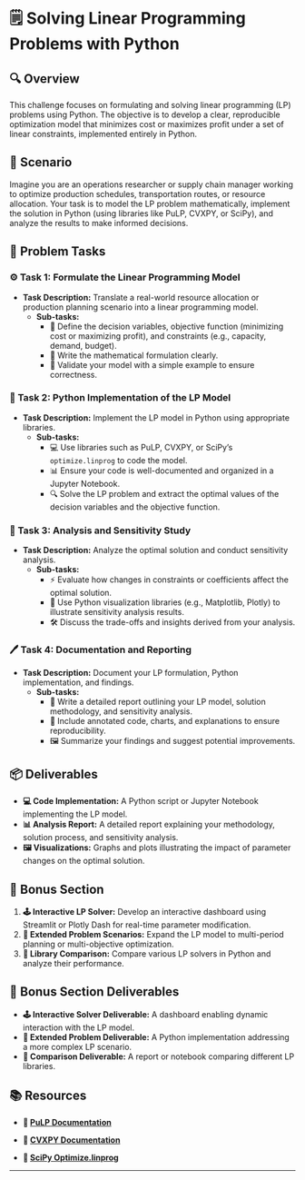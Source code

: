 # 🗒️ Solving Linear Programming Problems with Python

## 🔍 Overview
This challenge focuses on formulating and solving linear programming (LP) problems using Python. The objective is to develop a clear, reproducible optimization model that minimizes cost or maximizes profit under a set of linear constraints, implemented entirely in Python.

## 🚀 Scenario
Imagine you are an operations researcher or supply chain manager working to optimize production schedules, transportation routes, or resource allocation. Your task is to model the LP problem mathematically, implement the solution in Python (using libraries like PuLP, CVXPY, or SciPy), and analyze the results to make informed decisions.

## 📝 Problem Tasks

### ⚙️ Task 1: Formulate the Linear Programming Model
- **Task Description:** Translate a real-world resource allocation or production planning scenario into a linear programming model.
  - **Sub-tasks:**
    - 📐 Define the decision variables, objective function (minimizing cost or maximizing profit), and constraints (e.g., capacity, demand, budget).
    - 🧮 Write the mathematical formulation clearly.
    - 🔧 Validate your model with a simple example to ensure correctness.

### 🔬 Task 2: Python Implementation of the LP Model
- **Task Description:** Implement the LP model in Python using appropriate libraries.
  - **Sub-tasks:**
    - 💻 Use libraries such as PuLP, CVXPY, or SciPy’s `optimize.linprog` to code the model.
    - 📊 Ensure your code is well-documented and organized in a Jupyter Notebook.
    - 🔍 Solve the LP problem and extract the optimal values of the decision variables and the objective function.

### 🔧 Task 3: Analysis and Sensitivity Study
- **Task Description:** Analyze the optimal solution and conduct sensitivity analysis.
  - **Sub-tasks:**
    - ⚡ Evaluate how changes in constraints or coefficients affect the optimal solution.
    - 🔄 Use Python visualization libraries (e.g., Matplotlib, Plotly) to illustrate sensitivity analysis results.
    - 🛠️ Discuss the trade-offs and insights derived from your analysis.

### 🖊️ Task 4: Documentation and Reporting
- **Task Description:** Document your LP formulation, Python implementation, and findings.
  - **Sub-tasks:**
    - 📄 Write a detailed report outlining your LP model, solution methodology, and sensitivity analysis.
    - 📝 Include annotated code, charts, and explanations to ensure reproducibility.
    - 🖼️ Summarize your findings and suggest potential improvements.

## 📦 Deliverables
- **💻 Code Implementation:** A Python script or Jupyter Notebook implementing the LP model.
- **📊 Analysis Report:** A detailed report explaining your methodology, solution process, and sensitivity analysis.
- **🖼️ Visualizations:** Graphs and plots illustrating the impact of parameter changes on the optimal solution.

## 🎁 Bonus Section
1. **🕹️ Interactive LP Solver:** Develop an interactive dashboard using Streamlit or Plotly Dash for real-time parameter modification.
2. **🧮 Extended Problem Scenarios:** Expand the LP model to multi-period planning or multi-objective optimization.
3. **🔄 Library Comparison:** Compare various LP solvers in Python and analyze their performance.

## 🏅 Bonus Section Deliverables
- **🕹️ Interactive Solver Deliverable:** A dashboard enabling dynamic interaction with the LP model.
- **🧮 Extended Problem Deliverable:** A Python implementation addressing a more complex LP scenario.
- **🔄 Comparison Deliverable:** A report or notebook comparing different LP libraries.

## 📚 Resources
- **🔗 [PuLP Documentation](https://coin-or.github.io/pulp/)**

- **🔗 [CVXPY Documentation](https://www.cvxpy.org/)**

- **🔗 [SciPy Optimize.linprog](https://docs.scipy.org/doc/scipy/reference/generated/scipy.optimize.linprog.html)**

---
